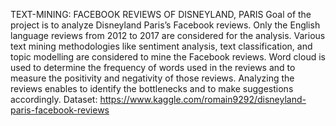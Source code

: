 TEXT-MINING: FACEBOOK REVIEWS OF DISNEYLAND, PARIS
Goal of the project is to analyze Disneyland Paris’s Facebook reviews. Only the English language reviews from 2012 to 2017 are considered for the analysis.
Various text mining methodologies like sentiment analysis, text classification, and topic modelling are considered to mine the Facebook reviews. Word cloud is used to determine the frequency of words used in the reviews and to measure the positivity and negativity of those reviews.
Analyzing the reviews enables to identify the bottlenecks and to make suggestions accordingly.
Dataset: https://www.kaggle.com/romain9292/disneyland-paris-facebook-reviews